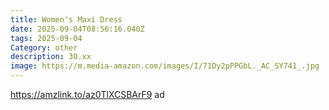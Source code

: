 ```yaml
---
title: Women's Maxi Dress
date: 2025-09-04T08:56:16.040Z
tags: 2025-09-04
Category: other
description: 30.xx
image: https://m.media-amazon.com/images/I/71Dy2pPPGbL._AC_SY741_.jpg
---
```

https://amzlink.to/az0TlXCSBArF9 ad